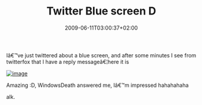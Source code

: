 ﻿---
title: "Twitter Blue screen D"
description: ""
date: 2009-06-11T03:00:37+02:00
draft: false
tags: [General]
categories: [General]
---
Iâ€™ve just twittered about a blue screen, and after some minutes I see from twitterfox that I have a reply messageâ€¦here it is

[![image](https://www.codewrecks.com/blog/wp-content/uploads/2009/06/image-thumb3.png "image")](https://www.codewrecks.com/blog/wp-content/uploads/2009/06/image3.png)

Amazing :D, WindowsDeath answered me, Iâ€™m impressed hahahahaha

alk.
